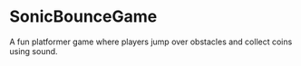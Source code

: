 # SonicBounceGame
A fun platformer game where players jump over obstacles and collect coins using sound.
